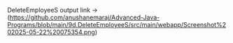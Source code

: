 DeleteEmployeeS output link ->(https://github.com/anushanemaraj/Advanced-Java-Programs/blob/main/9d.DeleteEmployeeS/src/main/webapp/Screenshot%202025-05-22%20075354.png)
